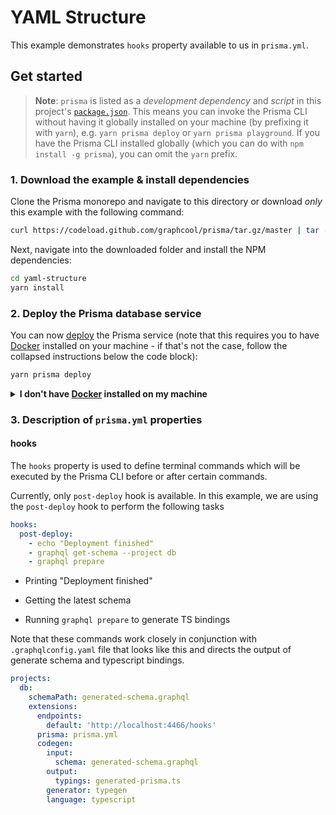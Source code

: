 # YAML Structure

This example demonstrates `hooks` property available to us in `prisma.yml`.

## Get started

> **Note**: `prisma` is listed as a _development dependency_ and _script_ in this project's [`package.json`](./package.json). This means you can invoke the Prisma CLI without having it globally installed on your machine (by prefixing it with `yarn`), e.g. `yarn prisma deploy` or `yarn prisma playground`. If you have the Prisma CLI installed globally (which you can do with `npm install -g prisma`), you can omit the `yarn` prefix.

### 1. Download the example & install dependencies

Clone the Prisma monorepo and navigate to this directory or download _only_ this example with the following command:

```sh
curl https://codeload.github.com/graphcool/prisma/tar.gz/master | tar -xz --strip=2 prisma-master/examples/yaml-structure
```

Next, navigate into the downloaded folder and install the NPM dependencies:

```sh
cd yaml-structure
yarn install
```

### 2. Deploy the Prisma database service

You can now [deploy](https://www.prismagraphql.com/docs/reference/cli-command-reference/database-service/prisma-deploy-kee1iedaov) the Prisma service (note that this requires you to have [Docker](https://www.docker.com) installed on your machine - if that's not the case, follow the collapsed instructions below the code block):

```sh
yarn prisma deploy
```

<details>
 <summary><strong>I don't have <a href="https://www.docker.com">Docker</a> installed on my machine</strong></summary>

To deploy your service to a public cluster (rather than locally with Docker), you need to perform the following steps:

1.  Remove the `cluster` property from `prisma.yml`
1.  Run `yarn prisma deploy`
1.  When prompted by the CLI, select a public cluster (e.g. `prisma-eu1` or `prisma-us1`)
1.  Replace the [`endpoint`](./src/index.js#L23) in `index.js` with the HTTP endpoint that was printed after the previous command

</details>

### 3. Description of `prisma.yml` properties

#### hooks

The `hooks` property is used to define terminal commands which will be executed by the Prisma CLI before or after certain commands.

Currently, only `post-deploy` hook is available. In this example, we are using the `post-deploy` hook to perform the following tasks

```yml
hooks:
  post-deploy:
    - echo "Deployment finished"
    - graphql get-schema --project db
    - graphql prepare
```

* Printing "Deployment finished"

* Getting the latest schema

* Running `graphql prepare` to generate TS bindings

Note that these commands work closely in conjunction with `.graphqlconfig.yaml` file that looks like this and directs the output of generate schema and typescript bindings.

```yml
projects:
  db:
    schemaPath: generated-schema.graphql
    extensions:
      endpoints:
        default: 'http://localhost:4466/hooks'
      prisma: prisma.yml
      codegen:
        input:
          schema: generated-schema.graphql
        output:
          typings: generated-prisma.ts
        generator: typegen
        language: typescript
```
